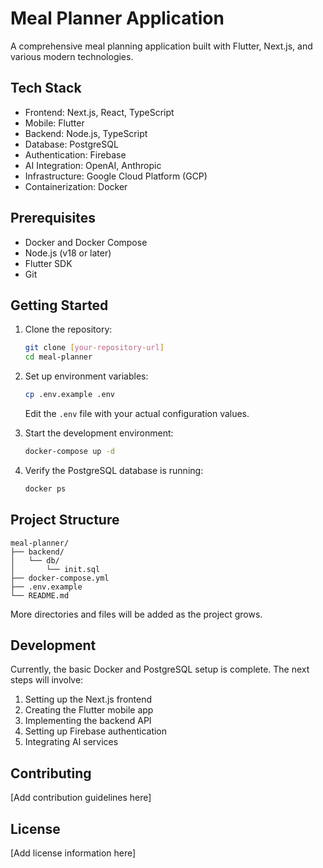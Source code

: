 # Meal Planner Application

A comprehensive meal planning application built with Flutter, Next.js, and various modern technologies.

## Tech Stack

- Frontend: Next.js, React, TypeScript
- Mobile: Flutter
- Backend: Node.js, TypeScript
- Database: PostgreSQL
- Authentication: Firebase
- AI Integration: OpenAI, Anthropic
- Infrastructure: Google Cloud Platform (GCP)
- Containerization: Docker

## Prerequisites

- Docker and Docker Compose
- Node.js (v18 or later)
- Flutter SDK
- Git

## Getting Started

1. Clone the repository:
   ```bash
   git clone [your-repository-url]
   cd meal-planner
   ```

2. Set up environment variables:
   ```bash
   cp .env.example .env
   ```
   Edit the `.env` file with your actual configuration values.

3. Start the development environment:
   ```bash
   docker-compose up -d
   ```

4. Verify the PostgreSQL database is running:
   ```bash
   docker ps
   ```

## Project Structure

```
meal-planner/
├── backend/
│   └── db/
│       └── init.sql
├── docker-compose.yml
├── .env.example
└── README.md
```

More directories and files will be added as the project grows.

## Development

Currently, the basic Docker and PostgreSQL setup is complete. The next steps will involve:

1. Setting up the Next.js frontend
2. Creating the Flutter mobile app
3. Implementing the backend API
4. Setting up Firebase authentication
5. Integrating AI services

## Contributing

[Add contribution guidelines here]

## License

[Add license information here]

